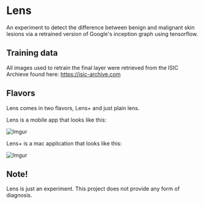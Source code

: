 # Lens
An experiment to detect the difference between benign and malignant skin lesions via a retrained version of Google's inception graph using tensorflow.

## Training data
All images used to retrain the final layer were retrieved from the ISIC Archieve found here: https://isic-archive.com 

## Flavors 
Lens comes in two flavors, Lens+ and just plain lens.

Lens is a mobile app that looks like this:

![Imgur](http://i.imgur.com/ViEuZrg.jpg)

Lens+ is a mac application that looks like this:

![Imgur](http://i.imgur.com/izUCxkH.png)

## Note!
Lens is just an experiment. This project does not provide any form of diagnosis.  
